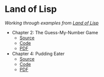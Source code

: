 # Land of Lisp

*Working through examples from [Land of Lisp][book]*

- Chapter 2: The Guess-My-Number Game
    - [Source][guess.nw]
    - [Code][guess.lisp]
    - [PDF][guess.pdf]
- Chapter 4: Pudding Eater
    - [Source][pudding.nw]
    - [Code][pudding.lisp]
    - [PDF][pudding.pdf]

<!-- Named Links -->
[book]: http://landoflisp.com
[guess.nw]: https://github.com/yurrriq/land-of-lisp/blob/master/src/guess.nw
[guess.lisp]: https://github.com/yurrriq/land-of-lisp/blob/master/src/guess.lisp
[guess.pdf]: https://yurrriq.github.io/land-of-lisp/guess.pdf
[pudding.nw]: https://github.com/yurrriq/land-of-lisp/blob/master/src/pudding.nw
[pudding.lisp]: https://github.com/yurrriq/land-of-lisp/blob/master/src/pudding.lisp
[pudding.pdf]: https://yurrriq.github.io/land-of-lisp/pudding.pdf
